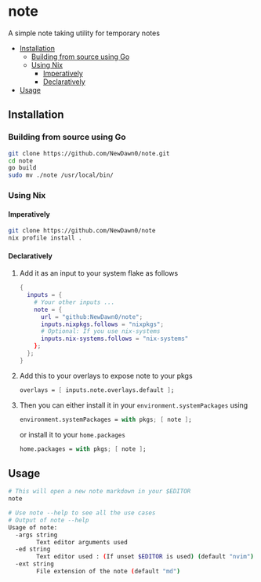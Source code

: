 # note

A simple note taking utility for temporary notes

<!-- vim-markdown-toc GFM -->

* [Installation](#installation)
    * [Building from source using Go](#building-from-source-using-go)
    * [Using Nix](#using-nix)
        * [Imperatively](#imperatively)
        * [Declaratively](#declaratively)
* [Usage](#usage)

<!-- vim-markdown-toc -->

## Installation

### Building from source using Go

```bash
git clone https://github.com/NewDawn0/note.git
cd note
go build
sudo mv ./note /usr/local/bin/
```

### Using Nix

#### Imperatively

```bash
git clone https://github.com/NewDawn0/note
nix profile install .
```

#### Declaratively

1. Add it as an input to your system flake as follows

   ```nix
   {
     inputs = {
       # Your other inputs ...
       note = {
         url = "github:NewDawn0/note";
         inputs.nixpkgs.follows = "nixpkgs";
         # Optional: If you use nix-systems
         inputs.nix-systems.follows = "nix-systems"
       };
     };
   }
   ```

2. Add this to your overlays to expose note to your pkgs

   ```nix
   overlays = [ inputs.note.overlays.default ];
   ```

3. Then you can either install it in your `environment.systemPackages` using
   ```nix
   environment.systemPackages = with pkgs; [ note ];
   ```
   or install it to your `home.packages`
   ```nix
   home.packages = with pkgs; [ note ];
   ```

## Usage

```bash
# This will open a new note markdown in your $EDITOR
note

# Use note --help to see all the use cases
# Output of note --help
Usage of note:
  -args string
    	Text editor arguments used
  -ed string
    	Text editor used : (If unset $EDITOR is used) (default "nvim")
  -ext string
    	File extension of the note (default "md")
```
